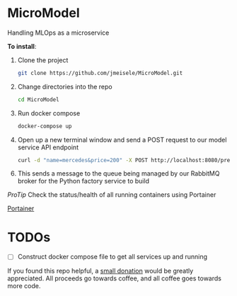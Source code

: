 # MicroModel
Handling MLOps as a microservice

__To install__:

1. Clone the project
    ```bash
    git clone https://github.com/jmeisele/MicroModel.git
    ```
2. Change directories into the repo
    ```bash
    cd MicroModel
    ```
3. Run docker compose
    ```bash
    docker-compose up
    ```
4. Open up a new terminal window and send a POST request to our model service API endpoint
    ```bash
    curl -d "name=mercedes&price=200" -X POST http://localhost:8080/predict
    ```
<!-- 5. Next in the terminal window, buy the item you just created
    ```bash
    curl -d "name=mercedes" -X POST http://localhost:3002/buy
    ``` -->
6. This sends a message to the queue being managed by our RabbitMQ broker for the Python factory service to build

_ProTip_ Check the status/health of all running containers using Portainer

[Portainer](http://localhost:9000)

# TODOs
- [ ] Construct docker compose file to get all services up and running

If you found this repo helpful, a [small donation](https://www.buymeacoffee.com/VlduzAG) would be greatly appreciated. 
All proceeds go towards coffee, and all coffee goes towards more code.